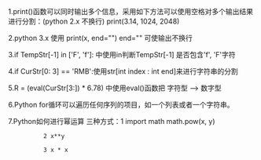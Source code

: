 1.print()函数可以同时输出多个信息，采用如下方法可以使用空格对多个输出结果进行分割：(python 2.x 不换行)
    print(3.14, 1024, 2048)

2.python 3.x 使用 print(x, end="")  end="" 可使输出不换行

3.if TempStr[-1] in ['F', 'f']: 中使用in判断TempStr[-1] 是否包含'f', 'F'字符

4.if CurStr[0: 3] == 'RMB':使用str[int index : int end]来进行字符串的分割

5.R = (eval(CurStr[3:]) * 6.78)  中使用eval()函数把  字符型  -->  数字型

6.Python for循环可以遍历任何序列的项目，如一个列表或者一个字符串。

7.Python如何进行幂运算
    三种方式：1 import math
                math.pow(x, y)

              2 x**y

              3 x * x
